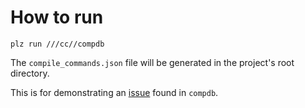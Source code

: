 # How to run
```
plz run ///cc//compdb
```
The `compile_commands.json` file will be generated in the project's root directory.

This is for demonstrating an [issue](https://github.com/please-build/cc-rules/issues/39) found in `compdb`.
